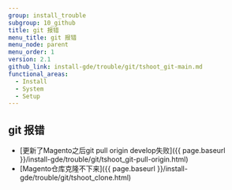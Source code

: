 ```yaml
---
group: install_trouble
subgroup: 10_github
title: git 报错
menu_title: git 报错
menu_node: parent
menu_order: 1
version: 2.1
github_link: install-gde/trouble/git/tshoot_git-main.md
functional_areas:
  - Install
  - System
  - Setup
---
```



## git 报错
*	[更新了Magento之后git pull origin develop失败]({{ page.baseurl }}/install-gde/trouble/git/tshoot_git-pull-origin.html)
*	[Magento仓库克隆不下来]({{ page.baseurl }}/install-gde/trouble/git/tshoot_clone.html)
